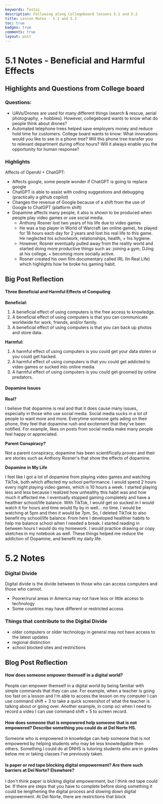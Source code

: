 ```yaml
---
keywords: fastai
description: Following along Collegeboard lessons 5.1 and 5.2 
title: Lesson Notes - 5.1 and 5.2
toc: true 
badges: true
comments: true
layout: post
---
```


# 5.1 Notes - Beneficial and Harmful Effects

## Highlights and Questions from College board

### Questions:

- UAVs/Drones are used for many different things (search & rescue, aerial photography, + hobbies). However, collegeboard wants to know what do people think about drones? 
- Automated telephone trees helped save employers money and reduce hold time for customers. College board wants to know: What innovations would you like to see in a phone tree? Will this phone tree transfer you to relevant department during office hours? Will it always enable you the opportunity for human response?

### Highlights

Affects of OpenAI + ChatGPT:
- Affects google, some people wonder if ChatGPT is going to replace google
- ChatGPT is able to assist with coding suggestions and debugging (practically a github copilot)
- Changes the revenue of Google because of a shift from the use of Google to ChatGPT (platform shift)
- Dopamine affects many people, it also is shown to be produced when people play video games or use social media.
    - Anthony Rosner lost two years of his life due to video games
    - He was a top player in World of Warcraft (an online game), he played for 18 hours each day for 2 years and lost his real life to this game. He neglected his schoolwork, relationships, health, + his hygiene. 
    - However, Rosner eventually pulled away from the reality world and started doing more productive things such as: joining a gym, DJing at his college, + becoming more socially active. 
    - Rosner created his own film documentary called IRL (In Real Life) which highlights how he broke his gaming habit.

## Big Post Reflection

#### Three Beneficial and Harmful Effects of Computing

**Beneficial:**

1. A beneficial effect of using computers is the free access to knowledge. 
2. A beneficial effect of using computers is that you can communicate worldwide for work, friends, and/or family.
3. A beneficial effect of using computers is that you can back up photos and store data. 

**Harmful:**

1. A harmful effect of using computers is you could get your data stolen or you could get hacked.
2. A harmful effect of using computers is that you could get addicted to video games or sucked into online media
3. A harmful effect of using computers is you could get groomed by online predators.

#### Dopamine Issues

**Real?**

I believe that dopamine is real and that it does cause many issues, especially in those who use social media. Social media sucks in a lot of people to want more and more. Everytime someone gets ading on their phone, they feel that dopamine rush and excitement that they've been notified. For example, likes on posts from social media make many people feel happy or appreciated.

**Parent Conspiracy?**

Not a parent conspiracy, dopamine has been scientifically proven and their are stories such as Anthony Rosner's that show the effects of dopamine.

**Dopamine in My Life**

I feel like I got a lot of dopamine from playing video games and watching TikTok, both which affected my school performance. I would spend 2 hours every night playing video games, which is 10 hours a week. I started playing less and less because I realized how unhealthy this habit was and how much it affected me. I eventually stopped gaming completely and have a healthier school/life balance. With TikTok, I would get so sucked in I would watch it for hours and time would fly by in well... no time. I would be watching at 5pm and then it would be 7pm. So, I deleted TikTok to also benefit my school/life balance. From here I developed healthier habits to help me balance school when I needed a break. I started reading in between hours I would do my homework. I would practice drawing or copy sketches in my notebook as well. These things helped me reduce the addiction of Dopamine, and benefit my daily life. 

# 5.2 Notes

### Digital Divide

Digital divide is the divide between to those who can access computers and those who cannot.

- Poorer/rural areas in America may not have less or little access to technology
- Some countries may have different or restricted access 

### Things that contribute to the Digital Divide

- older computers or older technology in general may not have access to the latest updates
- regional distinction
- school blocked sites and restrictions

## Blog Post Reflection

#### How does someone empower themself in a digital world?

People can empower themself in a digital world by being familiar with simple commands that they can use. For example, when a teacher is going too fast on a lesson and I'm able to access the lesson on my computer I can use command shift + 3 to take a quick screenshot of what the teacher is talking about or going over. Another example, in comp sci when I need to record a video I can use command shift + 5 to screen record. 

#### How does someone that is empowered help someone that is not empowered? Describe something you could do at Del Norte HS.

Someone who is empowered in knowledge can help someone that is not empowered by helping students who may be less knowledgable then others. Something I could do at DNHS is tutoring students who are in grades below me or taking classes I've previously taken.

#### Is paper or red tape blocking digital empowerment? Are there such barriers at Del Norte? Elsewhere?

I don't think paper is blcking digital empowerment, but I think red tape could be. If there are steps that you have to complete before doing something it could be lengthening the digital process and slowing down digital empowerment. At Del Norte, there are restrictions that block 